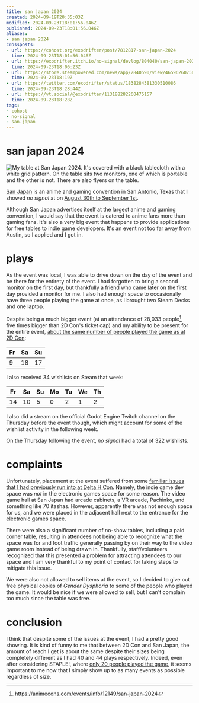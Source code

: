 ```yaml
---
title: san japan 2024
created: 2024-09-19T20:35:03Z
modified: 2024-09-23T18:01:56.046Z
published: 2024-09-23T18:01:56.046Z
aliases:
- san japan 2024
crossposts:
- url: https://cohost.org/exodrifter/post/7812817-san-japan-2024
  time: 2024-09-23T18:01:56.046Z
- url: https://exodrifter.itch.io/no-signal/devlog/804040/san-japan-2024
  time: 2024-09-23T18:06:23Z
- url: https://store.steampowered.com/news/app/2840590/view/4659626075697041922
  time: 2024-09-23T18:19Z
- url: https://twitter.com/exodrifter/status/1838284381330510086
  time: 2024-09-23T18:28:44Z
- url: https://vt.social/@exodrifter/113188282260475157
  time: 2024-09-23T18:28Z
tags:
- cohost
- no-signal
- san-japan
---
```


# san japan 2024

![My table at San Japan 2024. It's covered with a black tablecloth with a white grid pattern. On the table sits two monitors, one of which is portable and the other is not. There are also flyers on the table.](20240919203503-table.jpg)

[San Japan](../notes/san-japan.md) is an anime and gaming convention in San Antonio, Texas that I showed _no signal_ at on [August 30th to September 1st](20240623220847.md).

Although San Japan advertises itself at the largest anime and gaming convention, I would say that the event is catered to anime fans more than gaming fans. It's also a very big event that happens to provide applications for free tables to indie game developers. It's an event not too far away from Austin, so I applied and I got in.

# plays

As the event was local, I was able to drive down on the day of the event and be there for the entirety of the event. I had forgotten to bring a second monitor on the first day, but thankfully a friend who came later on the first day provided a monitor for me. I also had enough space to occasionally have three people playing the game at once, as I brought two Steam Decks and one laptop.

Despite being a much bigger event (at an attendance of 28,033 people[^1], five times bigger than 2D Con's ticket cap) and my ability to be present for the entire event, [about the same number of people played the game as at 2D Con](20240919200017.md#plays):

| Fr | Sa | Su |
|----|----|----|
|  9 | 18 | 17 |

I also received 34 wishlists on Steam that week:

| Fr | Sa | Su | Mo | Tu | We | Th |
|----|----|----|----|----|----|----|
| 14 | 10 |  5 |  0 |  2 |  1 |  2 |

I also did a stream on the official Godot Engine Twitch channel on the Thursday before the event though, which might account for some of the wishlist activity in the following week.

On the Thursday following the event, _no signal_ had a total of 322 wishlists.

# complaints

Unfortunately, placement at the event suffered from some [familiar issues that I had previously run into at Delta H Con](20240716080346.md). Namely, the indie game dev space was _not_ in the electronic games space for some reason. The video game hall at San Japan had arcade cabinets, a VR arcade, Pachinko, and something like 70 itashas. However, apparently there was not enough space for us, and we were placed in the adjacent hall next to the entrance for the electronic games space.

There were also a significant number of no-show tables, including a paid corner table, resulting in attendees not being able to recognize what the space was for and foot traffic generally passing by on their way to the video game room instead of being drawn in. Thankfully, staff/volunteers recognized that this presented a problem for attracting attendees to our space and I am very thankful to my point of contact for taking steps to mitigate this issue.

We were also not allowed to sell items at the event, so I decided to give out free physical copies of _Gender Dysphoria_ to some of the people who played the game. It would be nice if we were allowed to sell, but I can't complain too much since the table was free.

# conclusion

I think that despite some of the issues at the event, I had a pretty good showing. It is kind of funny to me that between 2D Con and San Japan, the amount of reach I get is about the same despite their sizes being completely different as I had 40 and 44 plays respectively. Indeed, even after considering STAPLE!, where [only 20 people played the game](20240415180849.md#plays), it seems important to me now that I simply show up to as many events as possible regardless of size.

[^1]: https://animecons.com/events/info/12149/san-japan-2024
